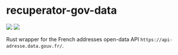 # recuperator-gov-data

[![](https://api.travis-ci.org/tomorrow-paper/recuperator-gov-data.svg?branch=master)](https://travis-ci.org/tomorrow-paper/recuperator-gov-data)
[![](http://www.wtfpl.net/wp-content/uploads/2012/12/wtfpl-badge-2.png)](http://www.wtfpl.net/)

Rust wrapper for the French addresses open-data API `https://api-adresse.data.gouv.fr/`.
